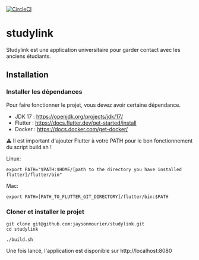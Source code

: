 [![CircleCI](https://dl.circleci.com/status-badge/img/gh/jaysonmourier/studylink/tree/main.svg?style=svg)](https://dl.circleci.com/status-badge/redirect/gh/jaysonmourier/studylink/tree/main)
# studylink

Studylink est une application universitaire pour garder contact avec les anciens étudiants.

## Installation

### Installer les dépendances

Pour faire fonctionner le projet, vous devez avoir certaine dépendance.
- JDK 17 : https://openjdk.org/projects/jdk/17/
- Flutter : https://docs.flutter.dev/get-started/install
- Docker : https://docs.docker.com/get-docker/

⚠️ Il est important d'ajouter Flutter à votre PATH pour le bon fonctionnement du script build.sh !

Linux:
```
export PATH="$PATH:$HOME/[path to the directory you have installed flutter]/flutter/bin"
```

Mac:
```
export PATH=[PATH_TO_FLUTTER_GIT_DIRECTORY]/flutter/bin:$PATH
```

### Cloner et installer le projet

```
git clone git@github.com:jaysonmourier/studylink.git
cd studylink
```

```
./build.sh
```

Une fois lancé, l'application est disponible sur http://localhost:8080
